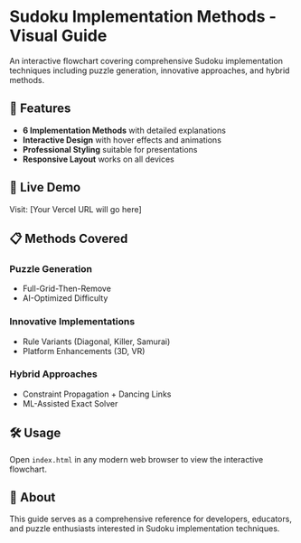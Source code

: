 # Sudoku Implementation Methods - Visual Guide

An interactive flowchart covering comprehensive Sudoku implementation techniques including puzzle generation, innovative approaches, and hybrid methods.

## 🎯 Features

- **6 Implementation Methods** with detailed explanations
- **Interactive Design** with hover effects and animations  
- **Professional Styling** suitable for presentations
- **Responsive Layout** works on all devices

## 🚀 Live Demo

Visit: [Your Vercel URL will go here]

## 📋 Methods Covered

### Puzzle Generation
- Full-Grid-Then-Remove
- AI-Optimized Difficulty

### Innovative Implementations  
- Rule Variants (Diagonal, Killer, Samurai)
- Platform Enhancements (3D, VR)

### Hybrid Approaches
- Constraint Propagation + Dancing Links
- ML-Assisted Exact Solver

## 🛠️ Usage

Open `index.html` in any modern web browser to view the interactive flowchart.

## 📖 About

This guide serves as a comprehensive reference for developers, educators, and puzzle enthusiasts interested in Sudoku implementation techniques.